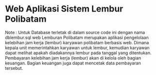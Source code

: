 # Web Aplikasi Sistem Lembur Polibatam
Note : Untuk Database terletak di dalam source code ini dengan nama dblembur.sql
web Lemburan Polibatam merupakan aplikasi pengelolaan kelebihan jam kerja (lembur) karyawan polibatam berbasis web. Dimana kepala unit memerintahkan karyawan untuk lembur, kemudian karyawan dapat melihat apakah diadakannya lembur pada tanggal yang ditentukan. Pembayaran kelebihan jam kerja (lembur) akan di kelola oleh bagian keuangan. Bagian keuangan juga dapat mencetak data pembayaran tersebut.
